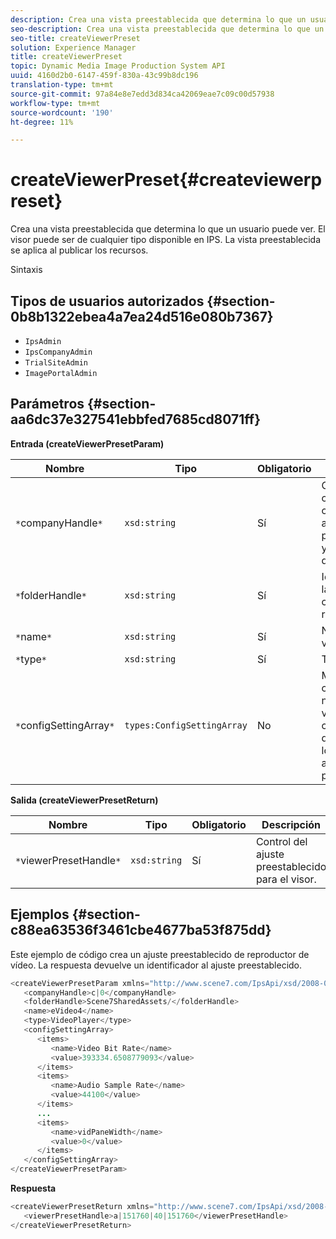 ```yaml
---
description: Crea una vista preestablecida que determina lo que un usuario puede ver. El visor puede ser de cualquier tipo disponible en IPS. La vista preestablecida se aplica al publicar los recursos.
seo-description: Crea una vista preestablecida que determina lo que un usuario puede ver. El visor puede ser de cualquier tipo disponible en IPS. La vista preestablecida se aplica al publicar los recursos.
seo-title: createViewerPreset
solution: Experience Manager
title: createViewerPreset
topic: Dynamic Media Image Production System API
uuid: 4160d2b0-6147-459f-830a-43c99b8dc196
translation-type: tm+mt
source-git-commit: 97a84e8e7edd3d834ca42069eae7c09c00d57938
workflow-type: tm+mt
source-wordcount: '190'
ht-degree: 11%

---
```



# createViewerPreset{#createviewerpreset}

Crea una vista preestablecida que determina lo que un usuario puede ver. El visor puede ser de cualquier tipo disponible en IPS. La vista preestablecida se aplica al publicar los recursos.

Sintaxis

## Tipos de usuarios autorizados {#section-0b8b1322ebea4a7ea24d516e080b7367}

* `IpsAdmin`
* `IpsCompanyAdmin`
* `TrialSiteAdmin`
* `ImagePortalAdmin`

## Parámetros {#section-aa6dc37e327541ebbfed7685cd8071ff}

**Entrada (createViewerPresetParam)**

| Nombre | Tipo | Obligatorio | Descripción |
|---|---|---|---|
| `*`companyHandle`*` | `xsd:string` | Sí | Control de la compañía que contiene los ajustes preestablecidos y los recursos del visor. |
| `*`folderHandle`*` | `xsd:string` | Sí | Identificador de la carpeta que contiene los recursos. |
| `*`name`*` | `xsd:string` | Sí | Nombre del visor. |
| `*`type`*` | `xsd:string` | Sí | Tipo de visor. |
| `*`configSettingArray`*` | `types:ConfigSettingArray` | No | Matriz que contiene nombres, valores y controladores de imágenes a los que se aplican ajustes preestablecidos. |

**Salida (createViewerPresetReturn)**

| Nombre | Tipo | Obligatorio | Descripción |
|---|---|---|---|
| `*`viewerPresetHandle`*` | `xsd:string` | Sí | Control del ajuste preestablecido para el visor. |

## Ejemplos {#section-c88ea63536f3461cbe4677ba53f875dd}

Este ejemplo de código crea un ajuste preestablecido de reproductor de vídeo. La respuesta devuelve un identificador al ajuste preestablecido.

```java
<createViewerPresetParam xmlns="http://www.scene7.com/IpsApi/xsd/2008-01-15">
   <companyHandle>c|0</companyHandle>
   <folderHandle>Scene7SharedAssets/</folderHandle>
   <name>eVideo4</name>
   <type>VideoPlayer</type>
   <configSettingArray>
      <items>
         <name>Video Bit Rate</name>
         <value>393334.6508779093</value>
      </items>
      <items>
         <name>Audio Sample Rate</name>
         <value>44100</value>
      </items>
      ...
      <items>
         <name>vidPaneWidth</name>
         <value>0</value>
      </items>
   </configSettingArray>
</createViewerPresetParam>
```

**Respuesta**

```java
<createViewerPresetReturn xmlns="http://www.scene7.com/IpsApi/xsd/2008-01-15">
   <viewerPresetHandle>a|151760|40|151760</viewerPresetHandle>
</createViewerPresetReturn>
```

